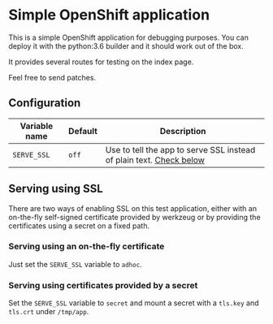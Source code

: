 # Simple OpenShift application

This is a simple OpenShift application for debugging purposes. You can
deploy it with the python:3.6 builder and it should work out of the box.

It provides several routes for testing on the index page.

Feel free to send patches.

## Configuration

| Variable name | Default | Description |
| --- | --- | --- |
| `SERVE_SSL` | `off` | Use to tell the app to serve SSL instead of plain text. [Check below](#serving-using-ssl)

## Serving using SSL

There are two ways of enabling SSL on this test application, either with an on-the-fly self-signed certificate provided by werkzeug or by providing the certificates using a secret on a fixed path.

### Serving using an on-the-fly certificate

Just set the `SERVE_SSL` variable to `adhoc`.

### Serving using certificates provided by a secret

Set the `SERVE_SSL` variable to `secret` and mount a secret with a `tls.key` and `tls.crt` under `/tmp/app`.